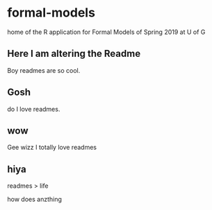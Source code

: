 # formal-models
home of the R application for Formal Models of Spring 2019 at U of G

## Here I am altering the Readme
Boy readmes are so cool. 


## Gosh 
do I love readmes.

## wow

Gee wizz I totally love readmes


## hiya

readmes > life

how does anzthing

